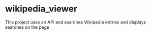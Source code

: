 # wikipedia_viewer
This project uses an API and searches Wikipedia entries and displays searches on the page

